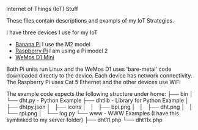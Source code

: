 Internet of Things (IoT) Stuff

These files contain descriptions and exampls of my IoT Strategies.

I have three devices I use for my IoT

- [Banana Pi](http://www.bananapi.org/p/product.html) I use the M2 model
- [Raspberry Pi](https://www.raspberrypi.org/)  I am using a Pi model 2
- [WeMos D1 Mini](https://www.wemos.cc/product/d1-mini.html)

Both Pi units run Linux and the WeMos D1 uses 'bare-metal' code downloaded directly to the device. Each device has network connectivity. The Raspberry Pi uses Cat 5 Ethernet and the other devices use WiFi

The example code expects the following structure under home:
├── bin
│   └── dht.py           - Python Example
├── dhtlib               - Library for Python Example
│   ├── dhtpy.json
│   ├── icons
│   │   ├── bpi.png
│   │   ├── dht.png
│   │   └── rpi.png
│   └── log.py
└── www                 - WWW Examples (I have this symlinked to my server folder)
    ├── dht11.php
    └── dht11x.php

